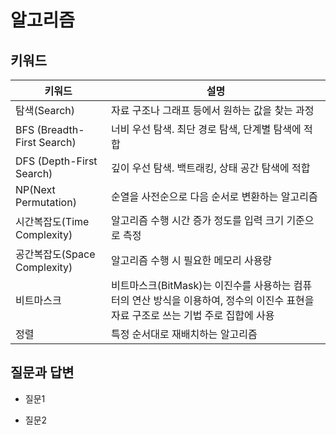 # 알고리즘

## 키워드

| 키워드                       | 설명                                                                                                                               |
| ---------------------------- | ---------------------------------------------------------------------------------------------------------------------------------- |
| 탐색(Search)                 | 자료 구조나 그래프 등에서 원하는 값을 찾는 과정                                                                                    |
| BFS (Breadth-First Search)   | 너비 우선 탐색. 최단 경로 탐색, 단계별 탐색에 적합                                                                                 |
| DFS (Depth-First Search)     | 깊이 우선 탐색. 백트래킹, 상태 공간 탐색에 적합                                                                                    |
| NP(Next Permutation)         | 순열을 사전순으로 다음 순서로 변환하는 알고리즘                                                                                    |
| 시간복잡도(Time Complexity)  | 알고리즘 수행 시간 증가 정도를 입력 크기 기준으로 측정                                                                             |
| 공간복잡도(Space Complexity) | 알고리즘 수행 시 필요한 메모리 사용량                                                                                              |
| 비트마스크                   | 비트마스크(BitMask)는 이진수를 사용하는 컴퓨터의 연산 방식을 이용하여, 정수의 이진수 표현을 자료 구조로 쓰는 기법 주로 집합에 사용 |
| 정렬                         | 특정 순서대로 재배치하는 알고리즘                                                                                                  |

## 질문과 답변

- 질문1

- 질문2
